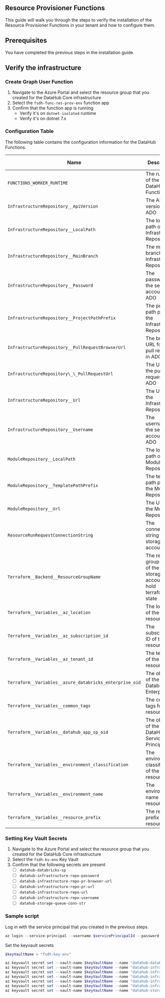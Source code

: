 ## Resource Provisioner Functions

This guide will walk you through the steps to verify the installation of the Resource Provisioner Functions in your tenant and how to configure them.

## Prerequisites

You have completed the previous steps in the installation guide.

## Verify the infrastructure

### Create Graph User Function

1. Navigate to the Azure Portal and select the resource group that you created for the DataHub Core infrastructure
1. Select the `fsdh-func-res-prov-env` function app
1. Confirm that the function app is running
   - Verify it's on `dotnet-isolated` runtime
   - Verify it's on dotnet 7.x

### Configuration Table

The following table contains the configuration information for the DataHub Functions.

| Name                                                    | Description                                                            | Keyvault Secret Name                         | Value Example                                            |
| ------------------------------------------------------- | ---------------------------------------------------------------------- | -------------------------------------------- | -------------------------------------------------------- |
| `FUNCTIONS_WORKER_RUNTIME`                              | The runtime of the DataHub Functions                                   | -                                            | `dotnet-isolated`                                        |
| `InfrastructureRepository__ApiVersion`                  | The API version of ADO                                                 | -                                            | `6.0`                                                    |
| `InfrastructureRepository__LocalPath`                   | The local path of the Infrastructure Repository                        | -                                            | `/../tmp/datahub-project-infrastructure-env`             |
| `InfrastructureRepository__MainBranch`                  | The main branch of the Infrastructure Repository                       | -                                            | `main`                                                   |
| `InfrastructureRepository__Password`                    | The password for the service account in ADO                            | `datahub-infrastructure-repo-password`       | `xxxxxxxxxxxxxxxxxxxxxxxxxxxxxxxxxxxxxxxx`               |
| `InfrastructureRepository__ProjectPathPrefix`           | The project path prefix of the Infrastructure Repository               | -                                            | `terraform/projects`                                     |
| `InfrastructureRepository__PullRequestBrowserUrl`       | The browser URL for the pull request in ADO                            | `datahub-infrastructure-repo-pr-browser-url` | `https://dev.azure.com/...`                              |
| `InfrastructureRepository\_\_PullRequestUrl`            | The URL for the pull request in ADO                                    | `datahub-infrastructure-repo-pr-url`         | -                                                        |
| `InfrastructureRepository__Url`                         | The URL for the Infrastructure Repository                              | `datahub-infrastructure-repo-url`            | `https://dev.azure.com/...`                              |
| `InfrastructureRepository__Username`                    | The username for the service account in ADO                            | `datahub-infrastructure-repo-username`       | -                                                        |
| `ModuleRepository__LocalPath`                           | The local path of the Module Repository                                | -                                            | `/../tmp/datahub-resource-modules`                       |
| `ModuleRepository__TemplatePathPrefix`                  | The template path prefix of the Module Repository                      | -                                            | `templates/`                                             |
| `ModuleRepository__Url`                                 | The URL for the Module Repository                                      | -                                            | `https://github.com/ssc-sp/datahub-resource-modules.git` |
| `ResourceRunRequestConnectionString`                    | The connection string for the storage account                          | `datahub-storage-queue-conn-str`             | `DefaultEndpointsProtocol=https...`                      |
| `Terraform__Backend__ResourceGroupName`                 | The resource group name of the storage account to hold terraform state | -                                            | `fsdh-env-rg`                                            |
| `Terraform__Variables__az_location`                     | The location of the resources                                          | -                                            | `canadacentral`                                          |
| `Terraform__Variables__az_subscription_id`              | The subscription ID of the resources                                   | -                                            | `xxxxxxxx-xxxx-xxxx-xxxx-xxxxxxxxxxxx`                   |
| `Terraform__Variables__az_tenant_id`                    | The tenant ID of the resources                                         | -                                            | `xxxxxxxx-xxxx-xxxx-xxxx-xxxxxxxxxxxx`                   |
| `Terraform__Variables__azure_databricks_enterprise_oid` | The object ID of the Databricks Enterprise                             | `datahub-databricks-sp`                      | `xxxxxxxx-xxxx-xxxx-xxxx-xxxxxxxxxxxx`                   |
| `Terraform__Variables__common_tags`                     | The common tags for the resources                                      | -                                            | `{"environment":"dev","owner":"datahub"}`                |
| `Terraform__Variables__datahub_app_sp_oid`              | The object ID of the DataHub App Service Principal                     | -                                            | `xxxxxxxx-xxxx-xxxx-xxxx-xxxxxxxxxxxx`                   |
| `Terraform__Variables__environment_classification`      | The environment classification of the resources                        | -                                            | `U`                                                      |
| `Terraform__Variables__environment_name`                | The environment name of the resources                                  | -                                            | `dev`                                                    |
| `Terraform__Variables__resource_prefix`                 | The resource prefix of the resources                                   | -                                            | `fsdh`                                                   |

### Setting Key Vault Secrets

1. Navigate to the Azure Portal and select the resource group that you created for the DataHub Core infrastructure
1. Select the `fsdh-kv-env` Key Vault
1. Confirm that the following secrets are present
   - [ ] `datahub-databricks-sp`
   - [ ] `datahub-infrastructure-repo-password`
   - [ ] `datahub-infrastructure-repo-pr-browser-url`
   - [ ] `datahub-infrastructure-repo-pr-url`
   - [ ] `datahub-infrastructure-repo-url`
   - [ ] `datahub-infrastructure-repo-username`
   - [ ] `datahub-storage-queue-conn-str`

### Sample script

Log in with the service principal that you created in the previous steps.

```powershell
az login --service-principal --username $servicePrincipalId --password $servicePrincipalPassword --tenant $tenantId
```

Set the keyvault secrets

```powershell
$keyVaultName = "fsdh-key-env"

az keyvault secret set --vault-name $keyVaultName --name "datahub-databricks-sp" --value "xxxxxxxx-xxxx-xxxx-xxxx-xxxxxxxxxxxx"
az keyvault secret set --vault-name $keyVaultName --name "datahub-infrastructure-repo-password" --value "xxxxxxxxxxxxxxxxxxxxxxxxxxxxxxxxxxxxxxxx"
az keyvault secret set --vault-name $keyVaultName --name "datahub-infrastructure-repo-pr-browser-url" --value "https://dev.azure.com/..."
az keyvault secret set --vault-name $keyVaultName --name "datahub-infrastructure-repo-pr-url" --value "https://dev.azure.com/..."
az keyvault secret set --vault-name $keyVaultName --name "datahub-infrastructure-repo-url" --value "https://dev.azure.com/..."
az keyvault secret set --vault-name $keyVaultName --name "datahub-infrastructure-repo-username" --value "..."
az keyvault secret set --vault-name $keyVaultName --name "datahub-storage-queue-conn-str" --value "DefaultEndpointsProtocol=https..."
```
